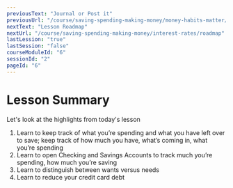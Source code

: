 ```yaml
---
previousText: "Journal or Post it"
previousUrl: "/course/saving-spending-making-money/money-habits-matter/journal-or-post-it"
nextText: "Lesson Roadmap"
nextUrl: "/course/saving-spending-making-money/interest-rates/roadmap"
lastLession: "true"
lastSession: "false"
courseModuleId: "6"
sessionId: "2"
pageId: "6"
---
```



# Lesson Summary 

<sparkle-character-intro position="right" character="jen">
Let's look at the highlights from today's lesson
</sparkle-character-intro>

1. Learn to keep track of what you’re  spending and what you have left over to save; keep track of how much you have, what’s coming in, what you’re spending
2. Learn to open Checking and Savings Accounts to track much you’re spending, how much you’re saving
3.  Learn to distinguish between wants versus needs
4. Learn to reduce your credit card debt
